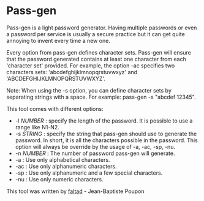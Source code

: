Pass-gen
=========

Pass-gen is a light password generator. Having multiple passwords or even a password per service is usually a secure practice but it can get quite annoying to invent every time a new one. 

Every option from pass-gen defines character sets. Pass-gen will ensure that the password generated contains at least one character from each 'character set' provided. For example, the option -ac specifies two characters sets: 'abcdefghijklmnopqrstuvwxyz' and 'ABCDEFGHIJKLMNOPQRSTUVWXYZ'.

Note: When using the -s option, you can define character sets by separating strings with a space. For example: pass-gen -s "abcdef 12345".

This tool comes with different options:

 - -l _NUMBER_ : specify the length of the password. It is possible to use a range like N1-N2.
 - -s _STRING_ : specify the string that pass-gen should use to generate the password. In short, it is all the characters possible in the password. This option will always be override by the usage of -a, -ac, -sp, -nu.
 - -n _NUMBER_ : The number of password pass-gen will generate.
 - -a : Use only alphabetical characters.
 - -ac : Use only alphanumeric characters.
 - -sp : Use only alphanumeric and a few special characters.
 - -nu : Use only numeric characters.

This tool was written by [faltad](http://faltad.sbrk.org/) - Jean-Baptiste Poupon
